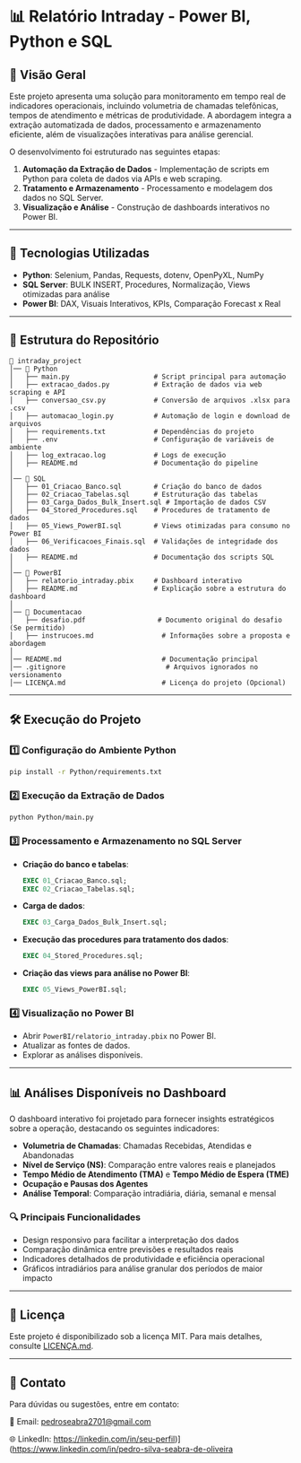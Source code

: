 # 📊 Relatório Intraday - Power BI, Python e SQL

## 📌 Visão Geral

Este projeto apresenta uma solução para monitoramento em tempo real de indicadores operacionais, incluindo volumetria de chamadas telefônicas, tempos de atendimento e métricas de produtividade. A abordagem integra a extração automatizada de dados, processamento e armazenamento eficiente, além de visualizações interativas para análise gerencial.

O desenvolvimento foi estruturado nas seguintes etapas:

1. **Automação da Extração de Dados** - Implementação de scripts em Python para coleta de dados via APIs e web scraping.
2. **Tratamento e Armazenamento** - Processamento e modelagem dos dados no SQL Server.
3. **Visualização e Análise** - Construção de dashboards interativos no Power BI.

---

## 🚀 Tecnologias Utilizadas

- **Python**: Selenium, Pandas, Requests, dotenv, OpenPyXL, NumPy
- **SQL Server**: BULK INSERT, Procedures, Normalização, Views otimizadas para análise
- **Power BI**: DAX, Visuais Interativos, KPIs, Comparação Forecast x Real

---

## 📂 Estrutura do Repositório

```
📂 intraday_project
│── 📂 Python
│   ├── main.py                     # Script principal para automação
│   ├── extracao_dados.py           # Extração de dados via web scraping e API
│   ├── conversao_csv.py            # Conversão de arquivos .xlsx para .csv
│   ├── automacao_login.py          # Automação de login e download de arquivos
│   ├── requirements.txt            # Dependências do projeto
│   ├── .env                        # Configuração de variáveis de ambiente
│   ├── log_extracao.log            # Logs de execução
│   ├── README.md                   # Documentação do pipeline
│
│── 📂 SQL
│   ├── 01_Criacao_Banco.sql        # Criação do banco de dados
│   ├── 02_Criacao_Tabelas.sql      # Estruturação das tabelas
│   ├── 03_Carga_Dados_Bulk_Insert.sql # Importação de dados CSV
│   ├── 04_Stored_Procedures.sql    # Procedures de tratamento de dados
│   ├── 05_Views_PowerBI.sql        # Views otimizadas para consumo no Power BI
│   ├── 06_Verificacoes_Finais.sql  # Validações de integridade dos dados
│   ├── README.md                   # Documentação dos scripts SQL
│
│── 📂 PowerBI
│   ├── relatorio_intraday.pbix     # Dashboard interativo
│   ├── README.md                   # Explicação sobre a estrutura do dashboard
│
│── 📂 Documentacao
│   ├── desafio.pdf                  # Documento original do desafio (Se permitido)
│   ├── instrucoes.md                 # Informações sobre a proposta e abordagem
│
│── README.md                         # Documentação principal
│── .gitignore                         # Arquivos ignorados no versionamento
│── LICENÇA.md                        # Licença do projeto (Opcional)
```

---

## 🛠️ Execução do Projeto

### 1️⃣ **Configuração do Ambiente Python**

```bash
pip install -r Python/requirements.txt
```

### 2️⃣ **Execução da Extração de Dados**

```bash
python Python/main.py
```

### 3️⃣ **Processamento e Armazenamento no SQL Server**

- **Criação do banco e tabelas**:
  ```sql
  EXEC 01_Criacao_Banco.sql;
  EXEC 02_Criacao_Tabelas.sql;
  ```
- **Carga de dados**:
  ```sql
  EXEC 03_Carga_Dados_Bulk_Insert.sql;
  ```
- **Execução das procedures para tratamento dos dados**:
  ```sql
  EXEC 04_Stored_Procedures.sql;
  ```
- **Criação das views para análise no Power BI**:
  ```sql
  EXEC 05_Views_PowerBI.sql;
  ```

### 4️⃣ **Visualização no Power BI**

- Abrir `PowerBI/relatorio_intraday.pbix` no Power BI.
- Atualizar as fontes de dados.
- Explorar as análises disponíveis.

---

## 📊 Análises Disponíveis no Dashboard

O dashboard interativo foi projetado para fornecer insights estratégicos sobre a operação, destacando os seguintes indicadores:

- **Volumetria de Chamadas**: Chamadas Recebidas, Atendidas e Abandonadas
- **Nível de Serviço (NS)**: Comparação entre valores reais e planejados
- **Tempo Médio de Atendimento (TMA)** e **Tempo Médio de Espera (TME)**
- **Ocupação e Pausas dos Agentes**
- **Análise Temporal**: Comparação intradiária, diária, semanal e mensal

### 🔍 Principais Funcionalidades
- Design responsivo para facilitar a interpretação dos dados
- Comparação dinâmica entre previsões e resultados reais
- Indicadores detalhados de produtividade e eficiência operacional
- Gráficos intradiários para análise granular dos períodos de maior impacto

---

## 📜 Licença

Este projeto é disponibilizado sob a licença MIT. Para mais detalhes, consulte [LICENÇA.md](LICENÇA.md).

---

## 📩 Contato

Para dúvidas ou sugestões, entre em contato:

📩 Email: pedroseabra2701@gmail.com

🌐 LinkedIn: https://linkedin.com/in/seu-perfil)](https://www.linkedin.com/in/pedro-silva-seabra-de-oliveira


